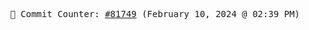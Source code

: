 <p align="center">
    <samp>
        📮 Commit Counter: <a href="https://github.com/Javascript-void0/Javascript-void0/commits/main">#81749</a> (February 10, 2024 @ 02:39 PM)
    </samp>
</p>